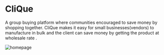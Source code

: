 # CliQue
A group buying platform where communities encouraged to save money by shopping together.  CliQue makes it easy for small businesses(vendors) to manufacture in bulk and  the client can save money by getting the product at wholesale rate . 

![homepage](https://github.com/user-attachments/assets/187afa02-c3c3-45eb-80af-9f23aadd3e04)

